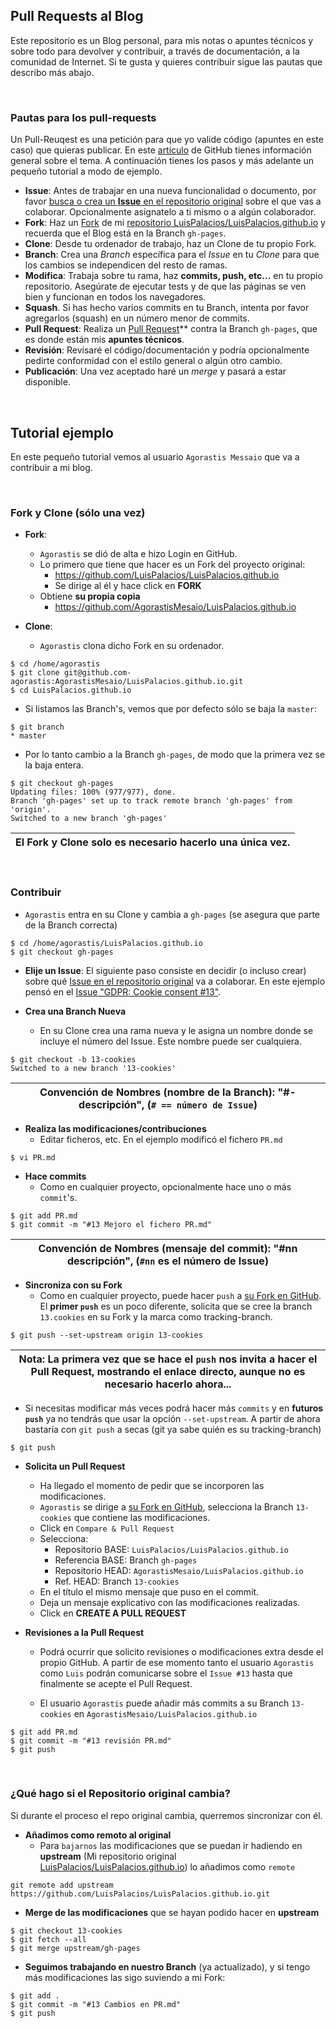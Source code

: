 ## Pull Requests al Blog

Este repositorio es un Blog personal, para mis notas o apuntes técnicos y sobre todo para devolver y contribuir, a través de documentación, a la comunidad de Internet. Si te gusta y quieres contribuir sigue las pautas que describo más abajo.


<br/>

### Pautas para los pull-requests

Un Pull-Reuqest es una petición para que yo valide código (apuntes en este caso) que quieras publicar. En este [artículo](https://help.github.com/articles/using-pull-requests) de GitHub tienes información general sobre el tema. A continuación tienes los pasos y más adelante un pequeño tutorial a modo de ejemplo.

* **Issue**: Antes de trabajar en una nueva funcionalidad o documento, por favor [busca o crea un **Issue** en el repositorio original](https://github.com/LuisPalacios/LuisPalacios.github.io/issues) sobre el que vas a colaborar. Opcionalmente asígnatelo a ti mismo o a algún colaborador. 
* **Fork**: Haz un [Fork](https://help.github.com/articles/fork-a-repo/) de mi [repositorio LuisPalacios/LuisPalacios.github.io](https://github.com/LuisPalacios/LuisPalacios.github.io) y recuerda que el Blog está en la Branch `gh-pages`.
* **Clone**: Desde tu ordenador de trabajo, haz un Clone de tu propio Fork. 
* **Branch**: Crea una *Branch* específica para el *Issue* en tu *Clone* para que los cambios se independicen del resto de ramas. 
* **Modifica**: Trabaja sobre tu rama, haz **commits, push, etc...** en tu propio repositorio. Asegúrate de ejecutar tests y de que las páginas se ven bien y funcionan en todos los navegadores. 
* **Squash**. Si has hecho varios commits en tu Branch, intenta por favor agregarlos (squash) en un número menor de commits. 
* **Pull Request**: Realiza un [Pull Request](https://docs.github.com/es/github/collaborating-with-issues-and-pull-requests/about-pull-requests)** contra la Branch `gh-pages`, que es donde están mis **apuntes técnicos**.
* **Revisión**: Revisaré el código/documentación y podría opcionalmente pedirte conformidad con el estilo general o algún otro cambio. 
* **Publicación**: Una vez aceptado haré un *merge* y pasará a estar disponible. 

<br/>

## Tutorial ejemplo

En este pequeño tutorial vemos al usuario `Agorastis Messaio` que va a contribuir a mi blog. 

<br/>

### Fork y Clone (sólo una vez)

* **Fork**: 
  * `Agorastis` se dió de alta e hizo Login en GitHub. 
  * Lo primero que tiene que hacer es un Fork del proyecto original: 
    * https://github.com/LuisPalacios/LuisPalacios.github.io
    * Se dirige al él y hace click en **FORK**
  * Obtiene **su propia copia**
    * https://github.com/AgorastisMesaio/LuisPalacios.github.io

* **Clone**:
  * `Agorastis` clona dicho Fork en su ordenador. 
  
```console
$ cd /home/agorastis
$ git clone git@github.com-agorastis:AgorastisMesaio/LuisPalacios.github.io.git
$ cd LuisPalacios.github.io
```

* Si listamos las Branch's, vemos que por defecto sólo se baja la `master`: 

```console
$ git branch
* master
```

* Por lo tanto cambio a la Branch `gh-pages`, de modo que la primera vez se la baja entera.

```console
$ git checkout gh-pages
Updating files: 100% (977/977), done.
Branch 'gh-pages' set up to track remote branch 'gh-pages' from 'origin'.
Switched to a new branch 'gh-pages'
```

| El **Fork y Clone** solo es necesario hacerlo una única vez. |
|:---:|

<br/>

### Contribuir 

* `Agorastis` entra en su Clone y cambia a `gh-pages` (se asegura que parte de la Branch correcta)

```console
$ cd /home/agorastis/LuisPalacios.github.io
$ git checkout gh-pages
```

* **Elije un Issue**: El siguiente paso consiste en decidir (o incluso crear) sobre qué [Issue en el repositorio original](https://github.com/LuisPalacios/LuisPalacios.github.io/issues) va a colaborar. En este ejemplo pensó en el [Issue "GDPR: Cookie consent #13"](https://github.com/LuisPalacios/LuisPalacios.github.io/issues/13). 

* **Crea una Branch Nueva**
  * En su Clone crea una rama nueva y le asigna un nombre donde se incluye el número del Issue. Este nombre puede ser cualquiera.
   
```console
$ git checkout -b 13-cookies
Switched to a new branch '13-cookies'
```

| Convención de Nombres (nombre de la Branch): "#-descripción", (`# == número de Issue`) |
|:---:|

* **Realiza las modificaciones/contribuciones** 
  * Editar ficheros, etc. En el ejemplo modificó el fichero `PR.md`

```console
$ vi PR.md
```

* **Hace commits**
  * Como en cualquier proyecto, opcionalmente hace uno o más `commit`'s. 
  
```console
$ git add PR.md
$ git commit -m "#13 Mejoro el fichero PR.md"
```

| Convención de Nombres (mensaje del commit): "#nn descripción", (`#nn` es el número de Issue) |
|:---:|

* **Sincroniza con su Fork**
  * Como en cualquier proyecto, puede hacer `push` a [su Fork en GitHub](https://github.com/AgorastisMesaio/LuisPalacios.github.io). El **primer `push`** es un poco diferente, solicita que se cree la branch `13.cookies` en su Fork y la marca como tracking-branch. 

```console
$ git push --set-upstream origin 13-cookies
```

| Nota: La primera vez que se hace el `push` nos invita a hacer el Pull Request, mostrando el enlace directo, aunque no es necesario hacerlo ahora... |
|:---:|


  * Si necesitas modificar más veces podrá hacer más `commits` y en **futuros `push`** ya no tendrás que usar la opción `--set-upstream`. A partir de ahora bastaría con `git push` a secas (git ya sabe quién es su tracking-branch)

```console
$ git push
```

* **Solicita un Pull Request**
  * Ha llegado el momento de pedir que se incorporen las modificaciones. 
  * `Agorastis` se dirige a [su Fork en GitHub](https://github.com/AgorastisMesaio/LuisPalacios.github.io), selecciona la Branch `13-cookies` que contiene las modificaciones.
  * Click en `Compare & Pull Request`
  * Selecciona: 
    * Repositorio BASE: `LuisPalacios/LuisPalacios.github.io`
    * Referencia BASE: Branch `gh-pages`
    * Repositorio HEAD: `AgorastisMesaio/LuisPalacios.github.io`
    * Ref. HEAD: Branch `13-cookies`
  * En el título el mismo mensaje que puso en el commit. 
  * Deja un mensaje explicativo con las modificaciones realizadas. 
  * Click en **CREATE A PULL REQUEST**

* **Revisiones a la Pull Request**
  * Podrá ocurrir que solicito revisiones o modificaciones extra desde el propio GitHub. A partir de ese momento tanto el usuario `Agorastis` como `Luis` podrán comunicarse sobre el `Issue #13` hasta que finalmente se acepte el Pull Request. 

  * El usuario `Agorastis` puede añadir más commits a su Branch `13-cookies` en `AgorastisMesaio/LuisPalacios.github.io`

```console
$ git add PR.md
$ git commit -m "#13 revisión PR.md"
$ git push
```

<br/>

### ¿Qué hago si el Repositorio original cambia?

Si durante el proceso el repo original cambia, querremos sincronizar con él.

* **Añadimos como remoto al original**
  * Para `bajarnos` las modificaciones que se puedan ir hadiendo en **upstream** (Mi repositorio original [LuisPalacios/LuisPalacios.github.io](https://github.com/LuisPalacios/LuisPalacios.github.io)) lo añadimos como `remote`

```console
git remote add upstream https://github.com/LuisPalacios/LuisPalacios.github.io.git
```

* **Merge de las modificaciones** que se hayan podido hacer en **upstream**

```console
$ git checkout 13-cookies
$ git fetch --all
$ git merge upstream/gh-pages
```

* **Seguimos trabajando en nuestro Branch** (ya actualizado), y si tengo más modificaciones las sigo suviendo a mi Fork:

```console
$ git add . 
$ git commit -m "#13 Cambios en PR.md"
$ git push
```


